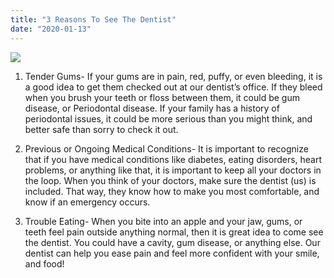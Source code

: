 ```yaml
---
title: "3 Reasons To See The Dentist"
date: "2020-01-13"
---
```


![](/images/21262839-0mcjHdIv-1.jpg)

1. Tender Gums- If your gums are in pain, red, puffy, or even bleeding, it is a good idea to get them checked out at our dentist’s office. If they bleed when you brush your teeth or floss between them, it could be gum disease, or Periodontal disease. If your family has a history of periodontal issues, it could be more serious than you might think, and better safe than sorry to check it out.

2. Previous or Ongoing Medical Conditions- It is important to recognize that if you have medical conditions like diabetes, eating disorders, heart problems, or anything like that, it is important to keep all your doctors in the loop. When you think of your doctors, make sure the dentist (us) is included. That way, they know how to make you most comfortable, and know if an emergency occurs.

3. Trouble Eating- When you bite into an apple and your jaw, gums, or teeth feel pain outside anything normal, then it is great idea to come see the dentist. You could have a cavity, gum disease, or anything else. Our dentist can help you ease pain and feel more confident with your smile, and food!
